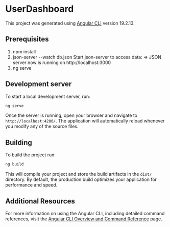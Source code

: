 # UserDashboard

This project was generated using [Angular CLI](https://github.com/angular/angular-cli) version 19.2.13.

## Prerequisites

1. npm install
2. json-server --watch db.json
   Start json-server to access data: => JSON server now is running on http://localhost:3000
3. ng serve

## Development server

To start a local development server, run:

```bash
ng serve
```

Once the server is running, open your browser and navigate to `http://localhost:4200/`. The application will automatically reload whenever you modify any of the source files.

## Building

To build the project run:

```bash
ng build
```

This will compile your project and store the build artifacts in the `dist/` directory. By default, the production build optimizes your application for performance and speed.

## Additional Resources

For more information on using the Angular CLI, including detailed command references, visit the [Angular CLI Overview and Command Reference](https://angular.dev/tools/cli) page.
